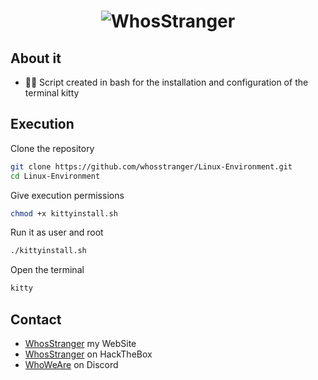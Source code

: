 <h1 align="center">
  <img src="https://github.com/whosstranger/NvChad-AutoInstall/blob/master/Images/NvChad.gif" alt="WhosStranger" />
</h1>

## About it
- 👨‍💻 Script created in bash for the installation and configuration of the terminal kitty

## Execution

Clone the repository

```sh
git clone https://github.com/whosstranger/Linux-Environment.git
cd Linux-Environment
```

Give execution permissions

```sh
chmod +x kittyinstall.sh
```

Run it as user and root

```sh
./kittyinstall.sh
```

Open the terminal

```sh
kitty
```

## Contact
- [WhosStranger](https://whosstranger.github.io/Index.html) my WebSite
- [WhosStranger](https://app.hackthebox.com/profile/805901) on HackTheBox
- [WhoWeAre](https://discord.gg/guJrpySjJZ) on Discord
